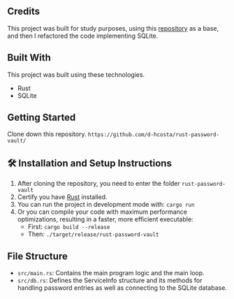 ## Credits

This project was built for study purposes, using this <a href="https://github.com/AkhilSharma90/rust-password-vault" target="_blank">repository</a> as a base, and then I refactored the code implementing SQLite.

## Built With

This project was built using these technologies.

- Rust
- SQLite

## Getting Started

Clone down this repository. `https://github.com/d-hcosta/rust-password-vault/` 

## 🛠 Installation and Setup Instructions

1. After cloning the repository, you need to enter the folder `rust-password-vault`
2. Certify you have <a href="https://www.rust-lang.org/tools/install" target="_blank">Rust</a> installed.
3. You can run the project in development mode with: `cargo run`
4. Or you can compile your code with maximum performance optimizations, resulting in a faster, more efficient executable:
   - First: `cargo build --release`
   - Then: `./target/release/rust-password-vault`


## File Structure

- `src/main.rs`: Contains the main program logic and the main loop.
- `src/db.rs`: Defines the ServiceInfo structure and its methods for handling password entries as well as connecting to the SQLite database.
